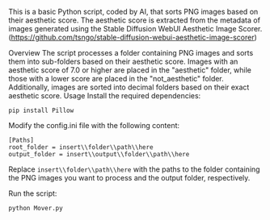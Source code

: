 This is a basic Python script, coded by AI, that sorts PNG images based on their aesthetic score. The aesthetic score is extracted from the metadata of images generated using the Stable Diffusion WebUI Aesthetic Image Scorer. (https://github.com/tsngo/stable-diffusion-webui-aesthetic-image-scorer)

Overview
The script processes a folder containing PNG images and sorts them into sub-folders based on their aesthetic score. Images with an aesthetic score of 7.0 or higher are placed in the "aesthetic" folder, while those with a lower score are placed in the "not_aesthetic" folder. Additionally, images are sorted into decimal folders based on their exact aesthetic score.
Usage
Install the required dependencies:

```
pip install Pillow
```

Modify the config.ini file with the following content:

```
[Paths]
root_folder = insert\\folder\\path\\here
output_folder = insert\\output\\folder\\path\\here
```
Replace `insert\\folder\\path\\here`
 with the paths to the folder containing the PNG images you want to process and the output folder, respectively.

Run the script:

```
python Mover.py
```